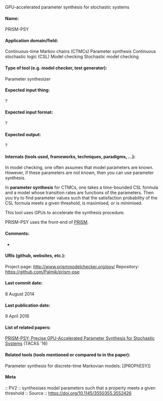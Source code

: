 GPU-accelerated parameter synthesis for stochastic systems

#### Name:
PRISM-PSY

#### Application domain/field:
Continuous-time Markov chains (CTMCs)
Parameter synthesis
Continuous stochastic logic (CSL)
Model checking
Stochastic model checking

#### Type of tool (e.g. model checker, test generator):
Parameter synthesizer

#### Expected input thing:
?

#### Expected input format:
?

#### Expected output:
?

#### Internals (tools used, frameworks, techniques, paradigms, ...):
In model checking, one often assumes that model parameters are known. However, if these parameters are not known, then you can use parameter synthesis.

In **parameter synthesis** for CTMCs, one takes a time-bounded CSL formula and a model whose transition rates are functions of the parameters. Then you try to find parameter values such that the satisfaction probability of the CSL formula meets a given threshold, is maximised, or is minimised.

This tool uses GPUs to accelerate the synthesis procedure.

PRISM-PSY uses the front-end of [PRISM](Checkers/PRISM.md).

#### Comments:
-

#### URIs (github, websites, etc.):
Project page: http://www.prismmodelchecker.org/psy/
Repository: https://github.com/Palmik/prism-pse

#### Last commit date:
8 August 2014

#### Last publication date:
9 April 2016

#### List of related papers:
[PRISM-PSY: Precise GPU-Accelerated Parameter Synthesis for Stochastic Systems](https://doi.org/10.1007/978-3-662-49674-9_21) (TACAS '16)

#### Related tools (tools mentioned or compared to in the paper):
Parameter synthesis for discrete-time Markovian models: [[PROPhESY]]

#### Meta
:: PV2 :: synthesises model parameters such that a property meets a given threshold
:: Source :: https://doi.org/10.1145/3550355.3552426